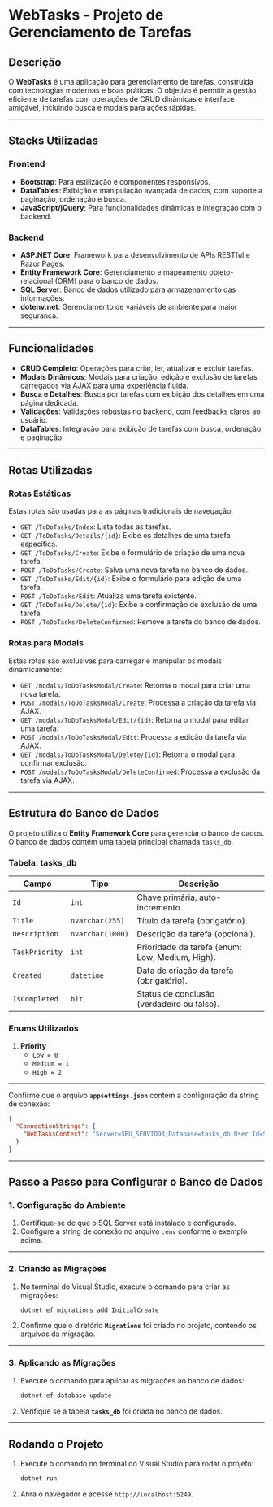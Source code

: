 # WebTasks - Projeto de Gerenciamento de Tarefas

## Descrição
O **WebTasks** é uma aplicação para gerenciamento de tarefas, construída com tecnologias modernas e boas práticas. O objetivo é permitir a gestão eficiente de tarefas com operações de CRUD dinâmicas e interface amigável, incluindo busca e modais para ações rápidas.

---

## **Stacks Utilizadas**
### **Frontend**
- **Bootstrap**: Para estilização e componentes responsivos.
- **DataTables**: Exibição e manipulação avançada de dados, com suporte a paginação, ordenação e busca.
- **JavaScript/jQuery**: Para funcionalidades dinâmicas e integração com o backend.

### **Backend**
- **ASP.NET Core**: Framework para desenvolvimento de APIs RESTful e Razor Pages.
- **Entity Framework Core**: Gerenciamento e mapeamento objeto-relacional (ORM) para o banco de dados.
- **SQL Server**: Banco de dados utilizado para armazenamento das informações.
- **dotenv.net**: Gerenciamento de variáveis de ambiente para maior segurança.

---

## **Funcionalidades**
- **CRUD Completo**: Operações para criar, ler, atualizar e excluir tarefas.
- **Modais Dinâmicos**: Modais para criação, edição e exclusão de tarefas, carregados via AJAX para uma experiência fluida.
- **Busca e Detalhes**: Busca por tarefas com exibição dos detalhes em uma página dedicada.
- **Validações**: Validações robustas no backend, com feedbacks claros ao usuário.
- **DataTables**: Integração para exibição de tarefas com busca, ordenação e paginação.

---

## **Rotas Utilizadas**
### **Rotas Estáticas**
Estas rotas são usadas para as páginas tradicionais de navegação:
- `GET /ToDoTasks/Index`: Lista todas as tarefas.
- `GET /ToDoTasks/Details/{id}`: Exibe os detalhes de uma tarefa específica.
- `GET /ToDoTasks/Create`: Exibe o formulário de criação de uma nova tarefa.
- `POST /ToDoTasks/Create`: Salva uma nova tarefa no banco de dados.
- `GET /ToDoTasks/Edit/{id}`: Exibe o formulário para edição de uma tarefa.
- `POST /ToDoTasks/Edit`: Atualiza uma tarefa existente.
- `GET /ToDoTasks/Delete/{id}`: Exibe a confirmação de exclusão de uma tarefa.
- `POST /ToDoTasks/DeleteConfirmed`: Remove a tarefa do banco de dados.

### **Rotas para Modais**
Estas rotas são exclusivas para carregar e manipular os modais dinamicamente:
- `GET /modals/ToDoTasksModal/Create`: Retorna o modal para criar uma nova tarefa.
- `POST /modals/ToDoTasksModal/Create`: Processa a criação da tarefa via AJAX.
- `GET /modals/ToDoTasksModal/Edit/{id}`: Retorna o modal para editar uma tarefa.
- `POST /modals/ToDoTasksModal/Edit`: Processa a edição da tarefa via AJAX.
- `GET /modals/ToDoTasksModal/Delete/{id}`: Retorna o modal para confirmar exclusão.
- `POST /modals/ToDoTasksModal/DeleteConfirmed`: Processa a exclusão da tarefa via AJAX.

---

## **Estrutura do Banco de Dados**

O projeto utiliza o **Entity Framework Core** para gerenciar o banco de dados. O banco de dados contém uma tabela principal chamada `tasks_db`.

### **Tabela: tasks_db**
| Campo          | Tipo               | Descrição                                    |
|----------------|--------------------|---------------------------------------------|
| `Id`           | `int`             | Chave primária, auto-incremento.            |
| `Title`        | `nvarchar(255)`   | Título da tarefa (obrigatório).             |
| `Description`  | `nvarchar(1000)`  | Descrição da tarefa (opcional).             |
| `TaskPriority` | `int`             | Prioridade da tarefa (enum: Low, Medium, High). |
| `Created`      | `datetime`        | Data de criação da tarefa (obrigatório).    |
| `IsCompleted`  | `bit`             | Status de conclusão (verdadeiro ou falso).  |

### **Enums Utilizados**
1. **Priority**
   - `Low = 0`
   - `Medium = 1`
   - `High = 2`

---

Confirme que o arquivo **`appsettings.json`** contém a configuração da string de conexão:
   ```json
   {
     "ConnectionStrings": {
       "WebTasksContext": "Server=SEU_SERVIDOR;Database=tasks_db;User Id=SEU_USUARIO;Password=SUA_SENHA;MultipleActiveResultSets=true"
     }
   }
   ```
---

## **Passo a Passo para Configurar o Banco de Dados**

### **1. Configuração do Ambiente**
1. Certifique-se de que o SQL Server está instalado e configurado.
2. Configure a string de conexão no arquivo `.env` conforme o exemplo acima.

---

### **2. Criando as Migrações**
1. No terminal do Visual Studio, execute o comando para criar as migrações:
   ```bash
   dotnet ef migrations add InitialCreate
   ```
2. Confirme que o diretório **`Migrations`** foi criado no projeto, contendo os arquivos da migração.

---

### **3. Aplicando as Migrações**
1. Execute o comando para aplicar as migrações ao banco de dados:
   ```bash
   dotnet ef database update
   ```
2. Verifique se a tabela **`tasks_db`** foi criada no banco de dados.

---

## **Rodando o Projeto**
1. Execute o comando no terminal do Visual Studio para rodar o projeto:
   ```bash
   dotnet run
   ```
2. Abra o navegador e acesse `http://localhost:5249`.
